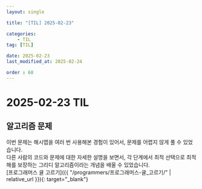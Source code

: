 ```yaml
---
layout: single

title: "[TIL] 2025-02-23"

categories:
    - TIL
tag: [TIL]

date: 2025-02-23
last_modified_at: 2025-02-24

order : 68
---
```


# 2025-02-23 TIL

## 알고리즘 문제

이번 문제는 해시맵을 여러 번 사용해본 경험이 있어서, 문제를 어렵지 않게 풀 수 있었습니다.  
다른 사람의 코드와 문제에 대한 자세한 설명을 보면서, 각 단계에서 최적 선택으로 최적해를 보장하는 그리디 알고리즘이라는 개념을 배울 수 있었습니다.  
[프로그래머스 귤 고르기]({{ "/programmers/프로그래머스-귤_고르기/" | relative_url }}){: target="_blank"}
